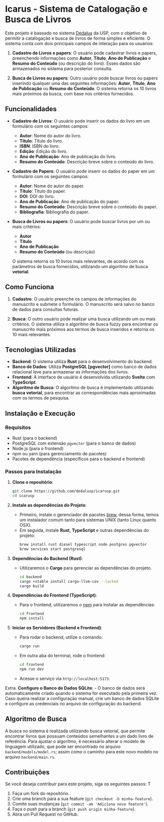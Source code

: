 # Icarus - Sistema de Catalogação e Busca de Livros

Este projeto é baseado no sistema [Dedalus](https://dedalus.usp.br) da USP, com o objetivo de permitir a catalogação e busca de livros de forma simples e eficiente. O sistema conta com dois principais campos de interação para os usuários:

1. **Cadastro de Livros e papers**: O usuário pode cadastrar livros e papers, preenchendo informações como **Autor**, **Título**, **Ano de Publicação** e **Resumo do Conteúdo** (ou descrição do livro). Esses dados são armazenados no sistema para posterior consulta.

2. **Busca de Livros ou papers**: Outro usuário pode buscar livros ou papers inserindo qualquer uma das seguintes informações: **Autor**, **Título**, **Ano de Publicação** ou **Resumo do Conteúdo**. O sistema retorna os 10 livros mais próximos da busca, com base nos critérios fornecidos.

## Funcionalidades

- **Cadastro de Livros**: O usuário pode inserir os dados do livro em um formulário com os seguintes campos:
  - **Autor**: Nome do autor do livro.
  - **Título**: Título do livro.
  - **ISBN**: ISBN do livro.
  - **Edição**: Edição do livro.
  - **Ano de Publicação**: Ano de publicação do livro.
  - **Resumo do Conteúdo**: Descrição breve sobre o conteúdo do livro.

- **Cadastro de Papers**: O usuário pode inserir os dados do paper em um formulário com os seguintes campos:
  - **Autor**: Nome do autor do paper.
  - **Título**: Título do paper.
  - **DOI**: DOI do livro.
  - **Ano de Publicação**: Ano de publicação do paper.
  - **Resumo do Conteúdo**: Descrição breve sobre o conteúdo do paper.
  - **Bibliografia**: Bibliografia do paper.

- **Busca de Livros ou papers**: O usuário pode buscar livros por um ou mais critérios:
  - **Autor**
  - **Título**
  - **Ano de Publicação**
  - **Resumo do Conteúdo** (ou descrição)

  O sistema retorna os 10 livros mais relevantes, de acordo com os parâmetros de busca fornecidos, utilizando um algoritmo de busca **vetorial**.

## Como Funciona

1. **Cadastro**: O usuário preenche os campos de informações do manuscrito e submete o formulário. O manuscrito será salvo no banco de dados para consultas futuras.

2. **Busca**: O outro usuário pode realizar uma busca utilizando um ou mais critérios. O sistema utiliza o algoritmo de busca fuzzy para encontrar os manuscrito mais próximos aos termos de busca inseridos e retorna os 10 mais relevantes.

## Tecnologias Utilizadas

- **Backend**: O sistema utiliza **Rust** para o desenvolvimento do backend.
- **Banco de Dados**: Utiliza **PostgreSQL [pgvector]** como banco de dados relacional leve para armazenar as informações dos livros.
- **Frontend**: A interface de usuário é desenvolvida utilizando **Svelte** com **TypeScript**.
- **Algoritmo de Busca**: O algoritmo de busca é implementado utilizando **busca vetorial**, para encontrar as correspondências mais aproximadas com os termos de pesquisa.

## Instalação e Execução

### Requisitos

- Rust (para o backend)
- PostgreSQL com extensão `pgvector` (para o banco de dados)
- Node.js (para o frontend)
- npm ou yarn (para gerenciamento de pacotes)
- Pacotes de dependência (específicos para o backend e frontend)

### Passos para Instalação

1. **Clone o repositório**:
    ```bash
    git clone https://github.com/dedalusp/icarusp.git
    cd icarusp
    ```

2. **Instale as dependências do Projeto**:
    - Primeiro, instale o gerenciador de pacotes [brew](https://brew.sh/),
    dessa forma, temos um instalador comum tanto para sistemas UNIX (tanto
    Linux quanto OSX).
    - Em seguida, instale **Rust**, **TypeScript** e outras dependências do projeto:
      ```bash
      brew install rust diesel typescript node postgres pgvector
      brew services start postgresql
      ```

3. **Dependências do Backend (Rust)**:
    - Utilizaremos o **Cargo** para gerenciar as dependências do projeto.
      ```bash
      cd backend
      cargo +stable install cargo-llvm-cov --locked
      cargo build
      ```

3. **Dependências do Frontend (TypeScript)**:
    - Para o frontend, utilizaremos o [npm](https://www.npmjs.com/) para instalar as dependências:
      ```bash
      cd frontend
      npm install
      ```

4. **Iniciar os Servidores (Backend e Frontend)**:
    - Para rodar o backend, utilize o comando:
      ```bash
      cargo run
      ```
    - Em outra aba do terminal, rode o frontend:
      ```bash
      cd frontend
      npm run dev
      ```
    - Acesse o serviço via `http://localhost:5173`.

Extra. **Configure o Banco de Dados SQLite**:
    - O banco de dados será automaticamente criado quando o sistema for executado pela primeira vez. Caso queira realizar a configuração manual, crie um banco de dados SQLite e configure as credenciais no arquivo de configuração do backend.

## Algoritmo de Busca

A busca no sistema é realizada utilizando busca vetorial, que permite encontrar livros que possuam conteúdos semelhantes a um dado livro de referência. Para
ajustar o algoritmo, é necessário alterar o modelo de linguagem utilizado, que
pode ser encontrado no arquivo `backend/models/model.rs`; assim como o caminho
para este novo modelo no arquivo `backend/main.rs`.

## Contribuições

Se você deseja contribuir para este projeto, siga os seguintes passos: T

1. Faça um fork do repositório.
2. Crie uma branch para a sua feature (`git checkout -b minha-feature`).
3. Comite suas mudanças (`git commit -am 'Adiciona nova feature'`).
4. Faça o push para a branch (`git push origin minha-feature`).
5. Abra um Pull Request no GitHub.
